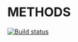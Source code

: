 # METHODS
[![Build status](https://ci.appveyor.com/api/projects/status/6bt3ihomop536wkr?svg=true)](https://ci.appveyor.com/project/chetakogo/classes)